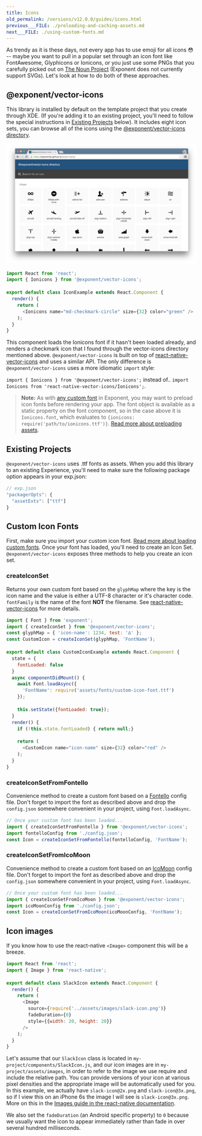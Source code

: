 ```yaml
---
title: Icons
old_permalink: /versions/v12.0.0/guides/icons.html
previous___FILE: ./preloading-and-caching-assets.md
next___FILE: ./using-custom-fonts.md
---
```


As trendy as it is these days, not every app has to use emoji for all icons 😳 -- maybe you want to pull in a popular set through an icon font like FontAwesome, Glyphicons or Ionicons, or you just use some PNGs that you carefully picked out on [The Noun Project](https://thenounproject.com/) (Exponent does not currently support SVGs). Let's look at how to do both of these approaches.

## @exponent/vector-icons

This library is installed by default on the template project that you create through XDE. (If you're adding it to an existing project, you'll need to follow the special instructions in [Existing Projects](#for-existing-projects) below). It includes eight icon sets, you can browse all of the icons using the [@exponent/vector-icons directory](https://exponent.github.io/vector-icons/).

![](./vector-icons-directory.png)

```javascript
import React from 'react';
import { Ionicons } from '@exponent/vector-icons';

export default class IconExample extends React.Component {
  render() {
    return (
      <Ionicons name="md-checkmark-circle" size={32} color="green" />
    );
  }
}
```

This component loads the Ionicons font if it hasn't been loaded already, and renders a checkmark icon that I found through the vector-icons directory mentioned above. `@exponent/vector-icons` is built on top of [react-native-vector-icons](https://github.com/oblador/react-native-vector-icons) and uses a similar API. The only difference is `@exponent/vector-icons` uses a more idiomatic `import` style:

`import { Ionicons } from '@exponent/vector-icons';` instead of.. `import Ionicons from 'react-native-vector-icons/Ionicons';`.

> **Note:** As with [any custom font](/versions/v12.0.0/using-custom-fonts/#using-custom-fonts) in Exponent, you may want to preload icon fonts before rendering your app. The font object is available as a static property on the font component, so in the case above it is `Ionicons.font`, which evaluates to `{ionicons: require('path/to/ionicons.ttf')}`. [Read more about preloading assets](/versions/v12.0.0/preloading-and-caching-assets/#all-about-assets).

## Existing Projects

`@exponent/vector-icons` uses .ttf fonts as assets. When you add this library to an existing Experience, you'll need to make sure the following package option appears in your exp.json:

```javascript
// exp.json
"packagerOpts": {
  "assetExts": ["ttf"]
}
```

## Custom Icon Fonts

First, make sure you import your custom icon font. [Read more about loading custom fonts](/versions/v12.0.0/using-custom-fonts/#using-custom-fonts). Once your font has loaded, you'll need to create an Icon Set. `@exponent/vector-icons` exposes three methods to help you create an icon set.

### createIconSet

Returns your own custom font based on the `glyphMap` where the key is the icon name and the value is either a UTF-8 character or it's character code. `fontFamily` is the name of the font **NOT** the filename. See [react-native-vector-icons](https://github.com/oblador/react-native-vector-icons/blob/master/README.md#custom-fonts) for more details.

```javascript
import { Font } from 'exponent';
import { createIconSet } from '@exponent/vector-icons';
const glyphMap = { 'icon-name': 1234, test: '∆' };
const CustomIcon = createIconSet(glyphMap, 'FontName');

export default class CustomIconExample extends React.Component {
  state = {
    fontLoaded: false
  }
  async componentDidMount() {
    await Font.loadAsync({
      'FontName': require('assets/fonts/custom-icon-font.ttf')
    });

    this.setState({fontLoaded: true});
  }
  render() {
    if (!this.state.fontLoaded) { return null;}

    return (
      <CustomIcon name="icon-name" size={32} color="red" />
    );
  }
}
```

### createIconSetFromFontello

Convenience method to create a custom font based on a [Fontello](http://fontello.com/) config file. Don't forget to import the font as described above and drop the `config.json` somewhere convenient in your project, using `Font.loadAsync`.

```javascript
// Once your custom font has been loaded...
import { createIconSetFromFontello } from '@exponent/vector-icons';
import fontelloConfig from './config.json';
const Icon = createIconSetFromFontello(fontelloConfig, 'FontName');
```

### createIconSetFromIcoMoon

Convenience method to create a custom font based on an [IcoMoon](https://icomoon.io/) config file. Don't forget to import the font as described above and drop the `config.json` somewhere convenient in your project, using `Font.loadAsync`.

```javascript
// Once your custom font has been loaded...
import { createIconSetFromIcoMoon } from '@exponent/vector-icons';
import icoMoonConfig from './config.json';
const Icon = createIconSetFromIcoMoon(icoMoonConfig, 'FontName');
```

## Icon images

If you know how to use the react-native `<Image>` component this will be a breeze.

```javascript
import React from 'react';
import { Image } from 'react-native';

export default class SlackIcon extends React.Component {
  render() {
    return (
      <Image
        source={require('../assets/images/slack-icon.png')}
        fadeDuration={0}
        style={{width: 20, height: 20}}
      />
    );
  }
}
```

Let's assume that our `SlackIcon` class is located in `my-project/components/SlackIcon.js`, and our icon images are in `my-project/assets/images`, in order to refer to the image we use require and include the relative path. You can provide versions of your icon at various pixel densities and the appropriate image will be automatically used for you. In this example, we actually have `slack-icon@2x.png` and `slack-icon@3x.png`, so if I view this on an iPhone 6s the image I will see is `slack-icon@3x.png`. More on this in the [Images guide in the react-native documentation](https://facebook.github.io/react-native/docs/images.html#static-image-resources).

We also set the `fadeDuration` (an Android specific property) to `0` because we usually want the icon to appear immediately rather than fade in over several hundred milliseconds.
